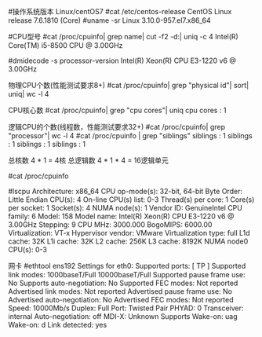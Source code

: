 #操作系统版本 Linux/centOS7
#cat /etc/centos-release
	CentOS Linux release 7.6.1810 (Core)
#uname -sr
	Linux 3.10.0-957.el7.x86_64

#CPU型号
#cat /proc/cpuinfo| grep name| cut -f2 -d:| uniq -c
	4  Intel(R) Core(TM) i5-8500 CPU @ 3.00GHz

#dmidecode -s processor-version
Intel(R) Xeon(R) CPU E3-1220 v6 @ 3.00GHz

物理CPU个数(性能测试要求8+)
#cat /proc/cpuinfo| grep "physical id"| sort| uniq| wc -l
4

CPU核心数
#cat /proc/cpuinfo| grep "cpu cores"| uniq
cpu cores	: 1

逻辑CPU的个数(线程数，性能测试要求32+)
#cat /proc/cpuinfo| grep "processor"| wc -l
4
#cat /proc/cpuinfo | grep "siblings"
siblings	: 1
siblings	: 1
siblings	: 1
siblings	: 1

总核数 4 * 1 = 4核
总逻辑数 4 * 1 * 4 = 16逻辑单元

#cat /proc/cpuinfo

#lscpu
Architecture:          x86_64
CPU op-mode(s):        32-bit, 64-bit
Byte Order:            Little Endian
CPU(s):                4
On-line CPU(s) list:   0-3
Thread(s) per core:    1
Core(s) per socket:    1
Socket(s):             4
NUMA node(s):          1
Vendor ID:             GenuineIntel
CPU family:            6
Model:                 158
Model name:            Intel(R) Xeon(R) CPU E3-1220 v6 @ 3.00GHz
Stepping:              9
CPU MHz:               3000.000
BogoMIPS:              6000.00
Virtualization:        VT-x
Hypervisor vendor:     VMware
Virtualization type:   full
L1d cache:             32K
L1i cache:             32K
L2 cache:              256K
L3 cache:              8192K
NUMA node0 CPU(s):     0-3

网卡
#ethtool ens192
Settings for eth0:
	Supported ports: [ TP ]
	Supported link modes:   1000baseT/Full 
	                        10000baseT/Full 
	Supported pause frame use: No
	Supports auto-negotiation: No
	Supported FEC modes: Not reported
	Advertised link modes:  Not reported
	Advertised pause frame use: No
	Advertised auto-negotiation: No
	Advertised FEC modes: Not reported
	Speed: 10000Mb/s
	Duplex: Full
	Port: Twisted Pair
	PHYAD: 0
	Transceiver: internal
	Auto-negotiation: off
	MDI-X: Unknown
	Supports Wake-on: uag
	Wake-on: d
	Link detected: yes